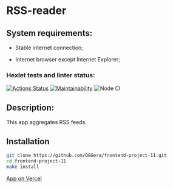 # RSS-reader

## System requirements:

- Stable internet connection;

- Internet browser except Internet Explorer;

### Hexlet tests and linter status:
[![Actions Status](https://github.com/German-Nasyrov/frontend-project-11/workflows/hexlet-check/badge.svg)](https://github.com/German-Nasyrov/frontend-project-11/actions)
[![Maintainability](https://api.codeclimate.com/v1/badges/2c2af9f5f085d94fe735/maintainability)](https://codeclimate.com/github/OGGera/frontend-project-11/maintainability)
![Node CI](https://github.com//German-Nasyrov/frontend-project-11/actions/workflows/nodejs.yml/badge.svg)

## Description:

This app aggregates RSS feeds.

## Installation

```sh
git clone https://github.com/OGGera/frontend-project-11.git
cd frontend-project-11
make install
```

[App on Vercel](https://frontend-project-11-oggera.vercel.app/)
